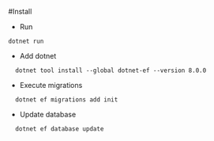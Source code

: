 #Install

- Run
```
dotnet run
```

- Add dotnet
```
  dotnet tool install --global dotnet-ef --version 8.0.0
```

- Execute migrations
```
  dotnet ef migrations add init
```

- Update database
```
  dotnet ef database update
```